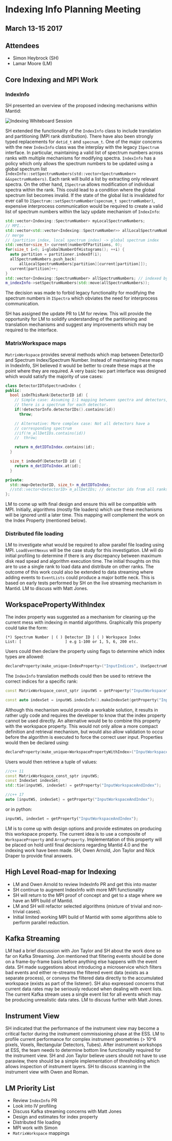 # Indexing Info Planning Meeting

## March 13-15 2017

## Attendees

- Simon Heybrock (SH)	 
- Lamar Moore (LM)

## Core Indexing and MPI Work

### IndexInfo

SH presented an overview of the proposed indexing mechanisms within Mantid:

![Indexing Whiteboard Session](./indexing.jpg)

SH extended the functionality of the `IndexInfo` class to include translation and partitioning (MPI rank distribution). There
have also been strongly typed replacements for `detid_t` and `specnum_t`. One of the major concerns with the new `IndexInfo` class was the interplay with the legacy `ISpectrum` interface. In particular, maintaining a valid list of spectrum numbers across ranks with multiple mechanisms for modifying spectra. `IndexInfo` has a policy which only allows the spectrum numbers to be updated using a global spectrum list `IndexInfo::setSpectrumNumbers(std::vector<SpectrumNumber> &&spectrumNumbers)`. Each rank will build a list by extracting only relevant spectra. On the other hand, `ISpectrum` allows modification of individual spectra within the rank. This could lead to a condition where the global spectrum list becomes invalid. If the state of the global list is invalidated for ever call to `ISpectrum::setSpectrumNumber(specnum_t spectrumNumber)`, expensive interprocess communication would be required to create a valid list of spectrum numbers within the lazy update mechanism of `IndexInfo`:

```cpp
std::vector<Indexing::SpectrumNumber> myLocalSpectrumNumbers;
// MPI...
std::vector<std::vector<Indexing::SpectrumNumber>> allLocalSpectrumNumbers;
// merge
// (partition index, local spectrum index) -> global spectrum index
std::vector<size_t> current(numberOfPartitions, 0);
for(size_t i=0; i<globalNumberOfHistograms(); ++i) {
  auto partition = partitioner.indexOf(i);
  allSpectrumNumbers.push_back(
      allLocalSpectrumNumbers[partition][current[partition]]);
  current[partition]++;
}
std::vector<Indexing::SpectrumNumber> allSpectrumNumbers; // indexed by GlobalSpectrumIndex
m_indexInfo->setSpectrumNumbers(std::move(allSpectrumNumbers));
```

The decision was made to forbid legacy functionality for modifying the spectrum numbers in `ISpectra` which obviates the need for interprocess communication.

SH has assigned the update PR to LM for review. This will provide the opportunity for LM to solidify understanding of the partitioning and translation mechanisms and suggest any improvements which may be required to the interface. 

### MatrixWorkspace maps

`MatrixWorkspace` provides several methods which map between DetectorID and Spectrum Index/Spectrum Number. Instead of maintaining these maps in IndexInfo, SH believed it would be better to create these maps at the point where they are required. A very basic two part interface was designed which would satisfy the majority of use cases:

```cpp
class DetectorIDToSpectrumIndex {
public:
  bool isOnThisRank(DetectorID id) {
    // Simple case: Assuming 1:1 mapping between spectra and detectors, i.e.,
    // there is a spectrum for each detector.
    if(!detectorInfo.detectorIDs().contains(id))
      throw;

    // Alternative: More complex case: Not all detectors have a
    // corresponding spectrum
    //if(!m_allDetIDs.contains(id))
    //  throw;

    return m_detIDToIndex.contains(id);
  }

  size_t indexOf(DetectorID id) {
    return m_detIDToIndex.at(id);
  }

private:
  std::map<DetectorID, size_t> m_detIDToIndex;
  //std::vector<DetectorID> m_allDetIDs; // detector ids from all ranks that are part of a spectrum
};
```
LM to come up with final design and ensure this will be compatible with MPI. Initially, algorithms (mostly file loaders) which use these mechanisms will be ignored until a later time. This mapping will complement the work on the Index Property (mentioned below).

### Distributed file loading

LM to investigate what would be required to allow parallel file loading using MPI. `LoadEventNexus` will be the case study for this investigation. LM will do initial profiling to determine if there is any discrepancy between maximum disk read spead and algorithm execution time. The initial thoughts on this are to use a single rank to load data and distribute on other ranks. The outcome of this work could also be extended to data streaming where adding events to `EventLists` could produce a major bottle neck. This is based on early tests performed by SH on the live streaming mechanism in Mantid. LM to discuss with Matt Jones.
 
## WorkspacePropertyWithIndex

The index property was suggested as a mechanism for cleaning up the current mess with indexing in mantid algorithms. Graphically this property could take the form:

```
(*) Spectrum Number | ( ) Detector ID | ( ) Workspace Index
List: [                   ] e.g 1-100 or 1, 5, 6, 200 etc.
``` 

Users could then declare the property using flags to determine which index types are allowed:
```cpp
declareProperty(make_unique<IndexProperty>("InputIndices", UseSpectrumNumber|UseDetectorID|UseWorkspaceIndex));
```

The `IndexInfo` translation methods could then be used to retrieve the correct indices for a specific rank:
```cpp
const MatrixWorkspace_const_sptr inputWS = getProperty("InputWorkspace");

const auto indexSet = inputWS.indexInfo().makeIndexSet(getProperty("InputIndices"));
```

Although this mechanism would provide a workable solution, it results in rather ugly code and requires the developer to know that the index property cannot be used directly. An alternative would be to combine this property with the workspace property.
This would not only allow a more compact definition and retrieval mechanism, but would also allow validation to occur before the algorithm is executed to force the correct user input. Properties would then be declared using:

```cpp
declareProperty(make_unique<WorkspacePropertyWithIndex>("InputWorkspaceAndIndex", UseSpectrumNumber|UseDetectorID|UseWorkspaceIndex));
```

Users would then retrieve a tuple of values:
```cpp
//c++ 11
const MatrixWorkspace_const_sptr inputWS;
const IndexSet indexSet;
std::tie(inputWS, indexSet) = getProperty("InputWorkspaceAndIndex");

//c++ 17
auto [inputWS, indexSet} = getProperty("InputWorkspaceAndIndex");
```

or in python:
```python
inputWS, indexSet = getProperty("InputWorkspaceAndIndex");
```

LM is to come up with design options and provide estimates on producing this workspace property. The current idea is to use a composite of `WorkspaceProperty` and `ArrayProperty`. Implementation of this property will be placed on hold until final decisions regarding Mantid 4.0 and the indexing work have been made. SH, Owen Arnold, Jon Taylor and Nick Draper to provide final answers.

## High Level Road-map for Indexing

- LM and Owen Arnold to review IndexInfo PR and get this into master
- SH continue to augment IndexInfo with more MPI functionality
- SH will return to the MPI proof of concept and get to a stage where we have an MPI build of Mantid.
- LM and SH will refactor selected algorithms (mixture of trivial and non-trivial cases).
- Initial limited working MPI build of Mantid with some algorithms able to perform parallel reduction.  

## Kafka Streaming

LM had a brief discussion with Jon Taylor and SH about the work done so far on Kafka Streaming. Jon mentioned that filtering events should be done on a frame-by-frame basis before anything else happens with the event data. SH made suggestions about introducing a microservice which filters bad events and either re-streams the filtered event data (exists as a separate process), or conveys the filtered data directly to the accumulated workspace (exists as part of the listener). SH also expressed concerns that current data rates may be seriously reduced when dealing with event lists. The current Kafka stream uses a single event list for all events which may be producing unrealistic data rates. LM to discuss further with Matt Jones.

## Instrument View

SH indicated that the performance of the instrument view may become a critical factor during the instrument commissioning phase at the ESS. LM to profile current performance for complex instrument geometries (> 10^6 pixels, Voxels, Rectangular Detectors, Tubes). After instrument workshops at ESS, the team needs to determine bottom line functionality required for the instrument view. SH and Jon Taylor believe users should not have to use paraview, there should be a simple implementation of thresholding which allows inspection of instrument layers. SH to discuss scanning in the instrument view with Owen and Roman.

## LM Priority List

- Review `IndexInfo` PR
- Look into IV profiling
- Discuss Kafka streaming concerns with Matt Jones
- Design and estimates for index property
- Distributed file loading
- MPI work with Simon
- `MatrixWorkspace` mappings